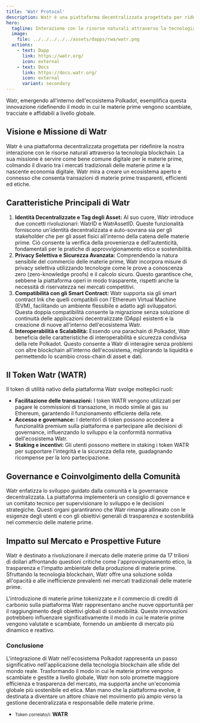 ```yaml
---
title: 'Watr Protocol'
description: Watr è una piattaforma decentralizzata progettata per ridefinire la nostra interazione con le risorse naturali attraverso la tecnologia blockchain.
hero:
  tagline: Interazione con le risorse naturali attraverso la tecnologia blockchain.
  image: 
    file: ../../../../../assets/dapps/rwa/watr.png
  actions:
    - text: Dapp
      link: https://watr.org/
      icon: external
    - text: Docs
      link: https://docs.watr.org/
      icon: external
      variant: secondary
---
```


Watr, emergendo all'interno dell'ecosistema Polkadot, esemplifica questa innovazione ridefinendo il modo in cui le materie prime vengono scambiate, tracciate e affidabili a livello globale.

## Visione e Missione di Watr
Watr è una piattaforma decentralizzata progettata per ridefinire la nostra interazione con le risorse naturali attraverso la tecnologia blockchain. La sua missione è servire come bene comune digitale per le materie prime, colmando il divario tra i mercati tradizionali delle materie prime e la nascente economia digitale. Watr mira a creare un ecosistema aperto e connesso che consenta transazioni di materie prime trasparenti, efficienti ed etiche.

## Caratteristiche Principali di Watr
1. **Identità Decentralizzate e Tag degli Asset:** Al suo cuore, Watr introduce due concetti rivoluzionari: WatrID e WatrAssetID. Queste funzionalità forniscono un'identità decentralizzata e auto-sovrana sia per gli stakeholder che per gli asset fisici all'interno della catena delle materie prime. Ciò consente la verifica della provenienza e dell'autenticità, fondamentali per le pratiche di approvvigionamento etico e sostenibilità.
2. **Privacy Selettiva e Sicurezza Avanzata:** Comprendendo la natura sensibile del commercio delle materie prime, Watr incorpora misure di privacy selettiva utilizzando tecnologie come le prove a conoscenza zero (zero-knowledge proofs) e il calcolo sicuro. Questo garantisce che, sebbene la piattaforma operi in modo trasparente, rispetti anche la necessità di riservatezza nei mercati competitivi.
3. **Compatibilità con gli Smart Contract:** Watr supporta sia gli smart contract Ink che quelli compatibili con l'Ethereum Virtual Machine (EVM), facilitando un ambiente flessibile e adatto agli sviluppatori. Questa doppia compatibilità consente la migrazione senza soluzione di continuità delle applicazioni decentralizzate (DApp) esistenti e la creazione di nuove all'interno dell'ecosistema Watr.
4. **Interoperabilità e Scalabilità:** Essendo una parachain di Polkadot, Watr beneficia delle caratteristiche di interoperabilità e sicurezza condivisa della rete Polkadot. Questo consente a Watr di interagire senza problemi con altre blockchain all'interno dell'ecosistema, migliorando la liquidità e permettendo lo scambio cross-chain di asset e dati.

## Il Token Watr (WATR)
Il token di utilità nativo della piattaforma Watr svolge molteplici ruoli:
- **Facilitazione delle transazioni:** I token WATR vengono utilizzati per pagare le commissioni di transazione, in modo simile al gas su Ethereum, garantendo il funzionamento efficiente della rete.
- **Accesso e governance:** I detentori di token possono accedere a funzionalità premium sulla piattaforma e partecipare alle decisioni di governance, influenzando lo sviluppo e la conformità normativa dell'ecosistema Watr.
- **Staking e incentivi:** Gli utenti possono mettere in staking i token WATR per supportare l'integrità e la sicurezza della rete, guadagnando ricompense per la loro partecipazione.

## Governance e Coinvolgimento della Comunità
Watr enfatizza lo sviluppo guidato dalla comunità e la governance decentralizzata. La piattaforma implementerà un consiglio di governance e un comitato tecnico per supervisionare lo sviluppo e le decisioni strategiche. Questi organi garantiranno che Watr rimanga allineato con le esigenze degli utenti e con gli obiettivi generali di trasparenza e sostenibilità nel commercio delle materie prime.

## Impatto sul Mercato e Prospettive Future
Watr è destinato a rivoluzionare il mercato delle materie prime da 17 trilioni di dollari affrontando questioni critiche come l'approvvigionamento etico, la trasparenza e l'impatto ambientale della produzione di materie prime. Sfruttando la tecnologia blockchain, Watr offre una soluzione solida all'opacità e alle inefficienze prevalenti nei mercati tradizionali delle materie prime.

L'introduzione di materie prime tokenizzate e il commercio di crediti di carbonio sulla piattaforma Watr rappresentano anche nuove opportunità per il raggiungimento degli obiettivi globali di sostenibilità. Queste innovazioni potrebbero influenzare significativamente il modo in cui le materie prime vengono valutate e scambiate, fornendo un ambiente di mercato più dinamico e reattivo.

### Conclusione
L'integrazione di Watr nell'ecosistema Polkadot rappresenta un passo significativo nell'applicazione della tecnologia blockchain alle sfide del mondo reale. Trasformando il modo in cui le materie prime vengono scambiate e gestite a livello globale, Watr non solo promette maggiore efficienza e trasparenza del mercato, ma supporta anche un'economia globale più sostenibile ed etica. Man mano che la piattaforma evolve, è destinata a diventare un attore chiave nel movimento più ampio verso la gestione decentralizzata e responsabile delle materie prime.

- <small>Token correlato/i:</small> **WATR**
